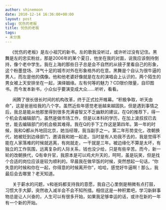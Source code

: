 ```yaml
---
author: shinemoon
date: 2010-12-14 16:36:00+00:00
layout: post
slug: 忧伤的老板
title: 忧伤的老板
tags:
- 未分类
---
```


    《忧伤的老板》是左小祖咒的新书。左的歌我没听过，或许听过没有记住。黑舞是左的忠实粉丝，那是2006年的某个夏日，他坐在我的对面，说我应该倒持倒持，像个老中学生。我在上海的那些日子总是会不自然的从镜子里看自己的形象，这个粉墨登场、洋气十足的城市对外在形象格外的在意。黑舞是个自认为很牛逼的男人，而左是他的偶像。他和他老婆好像就是在左的演唱会上认识的，两个陌生的男女被上天安排坐在一起，演绎姻缘。左有何等的魅力？CD限价限量，自印图书。而今发本新书，小众似乎要演变成大众……听听，看看。  
  
      闹腾了很长很长时间的机构改革，终于正式拉开帷幕。“积极争取，听天由命”，这是爸爸给我的八个字。虽然近些年感觉老爸越来越固执，但是遇到事情之后，我总是能从他那里得到很多充满睿智又不乏幽默的建议。在Q的推荐下，得一个机会去编辑部门，虽然是做市场工作，但是以本科的学历，在加上波叔叔已去世，能去编辑部门的机会极其难得。我在Q的手下工作这是第四年。第一年的时候，我和Q都从外地回北京，她当经理，我当副手之一。第二年形势变化，改朝换代，她被贬到边缘部门，邀请我和她一起走。当时是有人劝我不去的，我是觉得不能在人家落难的时候就逃离，有岗就走，一干就是三年。被边缘化不算是太坏，有独立的工作氛围，远离复杂的人际关系，钱也没少给，只是有些辛苦。而今，新一轮的改朝换代，Q有幸升官，我原本是可以鸡犬升天的，呵呵，虽是玩笑，但是找个合适的岗位应该是较为顺利的。早晨我在做早饭的时候，突然想起一句话，“你失意的时候和你在一起，你得意的时候离开你”，哈哈，感觉好牛逼啊！那么，我最后会去哪里？老天知道。  
  
      关于薪水的问题，v和爸妈都支持我的意愿，我自己心里倒是稍微有点打鼓，习惯大手大脚，突然收入减半会不会不知所措。相信这是一种积累吧，学习新鲜事物总是让人兴奋的，人生可以有很多开始，如果我足够幸运的话，或许在新的一年有一个新的开始。
